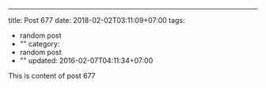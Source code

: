 ---
title: Post 677
date: 2018-02-02T03:11:09+07:00
tags:
  - random post
  - ""
category:
  - random post
  - ""
updated: 2016-02-07T04:11:34+07:00

This is content of post 677
